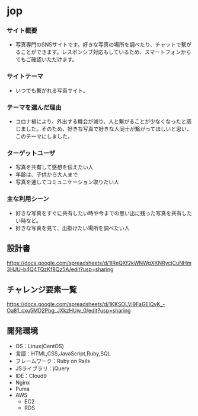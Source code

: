 # jop

### サイト概要
- 写真専門のSNSサイトです。好きな写真の場所を調べたり、チャットで繋がることができます。レスポンシブ対応もしているため、スマートフォンからでもご確認いただけます。

### サイトテーマ
- いつでも繋がれる写真サイト。

### テーマを選んだ理由
- コロナ禍により、外出する機会が減り、人と繋がることが少なくなったと感じました。そのため、好きな写真で好きな人同士が繋がってほしいと思い、このテーマにしました。

### ターゲットユーザ
- 写真を共有して感想を伝えたい人
- 年齢は、子供から大人まで
- 写真を通してコミュニケーション取りたい人

### 主な利用シーン
- 好きな写真をすぐに共有したい時や今までの思い出に残った写真を共有したい時など。
- 好きな写真を見て、出掛けたい場所を調べたい人

## 設計書
https://docs.google.com/spreadsheets/d/1IReQXf2kWNWgXKNRycjCuNHm3HJU-b4Q4TQzKf8Qz5A/edit?usp=sharing

## チャレンジ要素一覧
https://docs.google.com/spreadsheets/d/1KKSOLVi9FaGElQvK_-Oa81_cxu5MD2Pbg_JXkzHUw_0/edit?usp=sharing

## 開発環境
- OS：Linux(CentOS)
- 言語：HTML,CSS,JavaScript,Ruby,SQL
- フレームワーク：Ruby on Rails
- JSライブラリ：jQuery
- IDE：Cloud9
- Nginx
- Puma
- AWS
  - EC2
  - RDS
